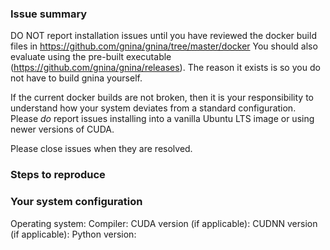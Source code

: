 ### Issue summary

DO NOT report installation issues until you have reviewed the docker build files in https://github.com/gnina/gnina/tree/master/docker
You should also evaluate using the pre-built executable (https://github.com/gnina/gnina/releases). The reason it exists is so you do not have to build gnina yourself.

If the current docker builds are not broken, then it is your responsibility to understand how your system deviates from a standard configuration.  Please *do* report issues installing into a vanilla Ubuntu LTS image or using newer versions of CUDA.

Please close issues when they are resolved.

### Steps to reproduce


### Your system configuration
Operating system:
Compiler:
CUDA version (if applicable):
CUDNN version (if applicable):
Python version:
